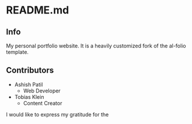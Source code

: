 # README.md

## Info
My personal portfolio website. It is a heavily customized fork of the al-folio template.

## Contributors

- Ashish Patil
  - Web Developer
- Tobias Klein
  - Content Creator

I would like to express my gratitude for the  